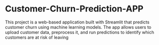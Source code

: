 # Customer-Churn-Prediction-APP
This project is a web-based application built with Streamlit that predicts customer churn using machine learning models. The app allows users to upload customer data, preprocess it, and run predictions to identify which customers are at risk of leaving

